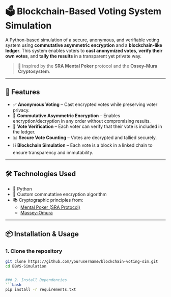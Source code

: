 # 🗳️ Blockchain-Based Voting System Simulation

A Python-based simulation of a secure, anonymous, and verifiable voting system using **commutative asymmetric encryption** and a **blockchain-like ledger**. This system enables voters to **cast anonymized votes**, **verify their own votes**, and **tally the results** in a transparent yet private way.

> 🔐 Inspired by the **SRA Mental Poker** protocol and the **Ossey-Mura Cryptosystem**.

---

## 🚀 Features

- ✅ **Anonymous Voting** – Cast encrypted votes while preserving voter privacy.
- 🔐 **Commutative Asymmetric Encryption** – Enables encryption/decryption in any order without compromising results.
- 🔎 **Vote Verification** – Each voter can verify that their vote is included in the ledger.
- 📊 **Secure Vote Counting** – Votes are decrypted and tallied securely.
- ⛓️ **Blockchain Simulation** – Each vote is a block in a linked chain to ensure transparency and immutability.

---

## 🛠️ Technologies Used

- 🐍 Python 
- 🔐 Custom commutative encryption algorithm
- 📚 Cryptographic principles from:
  - [Mental Poker (SRA Protocol)](https://en.wikipedia.org/wiki/Mental_poker)
  - [Massey-Omura](https://en.wikipedia.org/wiki/Massey-Omura-Schema)

---

## 📦 Installation & Usage

### 1. Clone the repository

```bash
git clone https://github.com/yourusername/blockchain-voting-sim.git
cd BBVS-Simulation


### 2. Install Dependencies
```bash
pip install -r requirements.txt
